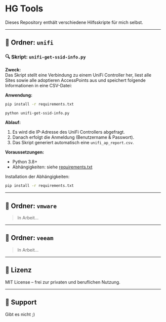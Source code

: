 
# HG Tools

Dieses Repository enthält verschiedene Hilfsskripte für mich selbst.

---

## 📂 Ordner: `unifi`

### 🔍 Skript: `unifi-get-ssid-info.py`

**Zweck:**  
Das Skript stellt eine Verbindung zu einem UniFi Controller her, liest alle Sites sowie alle adoptieren AccessPoints aus und speichert folgende Informationen in eine CSV-Datei:

**Anwendung:**
```bash
pip install -r requirements.txt
```
```bash
python unifi-get-ssid-info.py
```

**Ablauf:**

1. Es wird die IP-Adresse des UniFi Controllers abgefragt.
2. Danach erfolgt die Anmeldung (Benutzername & Passwort).
3. Das Skript generiert automatisch eine `unifi_ap_report.csv`.

**Voraussetzungen:**

- Python 3.8+
- Abhängigkeiten: siehe [requirements.txt](./unifi/requirements.txt)

Installation der Abhängigkeiten:

```bash
pip install -r requirements.txt
```

---

## 📂 Ordner: `vmware`

> In Arbeit...

---

## 📂 Ordner: `veeam`

> In Arbeit...

---

## 📜 Lizenz

MIT License – frei zur privaten und beruflichen Nutzung.

---

## 🙋 Support

Gibt es nicht ;)
